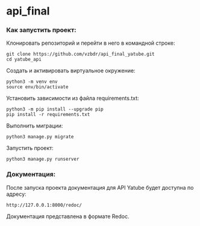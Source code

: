 # api_final

### Как запустить проект:

Клонировать репозиторий и перейти в него в командной строке:

```
git clone https://github.com/vzbdr/api_final_yatube.git
cd yatube_api
```

Cоздать и активировать виртуальное окружение:

```
python3 -m venv env
source env/bin/activate
```

Установить зависимости из файла requirements.txt:

```
python3 -m pip install --upgrade pip
pip install -r requirements.txt
```

Выполнить миграции:

```
python3 manage.py migrate
```

Запустить проект:

```
python3 manage.py runserver
```
### Документация:

После запуска проекта документация для API Yatube будет доступна по адресу:  
```
http://127.0.0.1:8000/redoc/
```

Документация представлена в формате Redoc.
